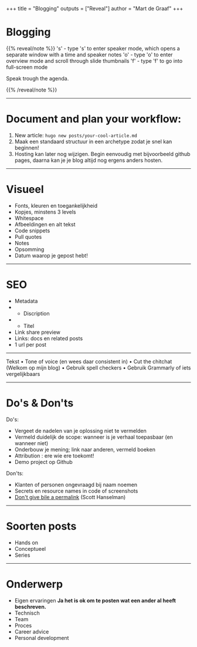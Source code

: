 +++
title = "Blogging"
outputs = ["Reveal"]
author = "Mart de Graaf"
+++

# Blogging



{{% reveal/note %}}
's' - type 's' to enter speaker mode, which opens a separate window with a time and speaker notes
'o' - type 'o' to enter overview mode and scroll through slide thumbnails
'f' - type 'f' to go into full-screen mode

Speak trough the agenda.

{{% /reveal/note %}}

---

# Document and plan your workflow:

1. New article: `hugo new posts/your-cool-article.md`
2. Maak een standaard structuur in een archetype zodat je snel kan beginnen!
3. Hosting kan later nog wijzigen. Begin eenvoudig met bijvoorbeeld github pages, daarna kan je je blog altijd nog ergens anders hosten.

---

# Visueel

- Fonts, kleuren en toegankelijkheid
- Kopjes, minstens 3 levels
- Whitespace
- Afbeeldingen en alt tekst
- Code snippets
- Pull quotes
- Notes
- Opsomming
- Datum waarop je gepost hebt!

---

# SEO

- Metadata
- - Discription
- -  Titel
- Link share preview
- Links: docs en related posts
- 1 url per post

---

Tekst
	• Tone of voice (en wees daar consistent in)
	• Cut the chitchat (Welkom op mijn blog)
	• Gebruik spell checkers
	• Gebruik Grammarly of iets vergelijkbaars

---

# Do's & Don'ts
Do's:
- Vergeet de nadelen van je oplossing niet te vermelden
- Vermeld duidelijk de scope: wanneer is je verhaal toepasbaar (en wanneer niet)
- Onderbouw je mening; link naar anderen, vermeld boeken
- Attribution : ere wie ere toekomt!
- Demo project op Github
 
Don'ts:
- Klanten of personen ongevraagd bij naam noemen
- Secrets en resource names in code of screenshots
- [Don't give bile a permalink](https://www.hanselman.com/blog/dont-give-bile-a-permalink-finding-balance-within-the-no-asshole-rule) (Scott Hanselman)

---

# Soorten posts
- Hands on
- Conceptueel
- Series

---

# Onderwerp
- Eigen ervaringen
 __Ja het is ok om te posten wat een ander al heeft beschreven.__
- Technisch
- Team
- Proces
- Career advice
- Personal development
